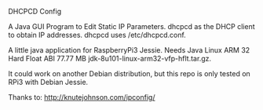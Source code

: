DHCPCD Config

A Java GUI Program to Edit Static IP Parameters. dhcpcd as the DHCP client to obtain IP addresses. dhcpcd uses /etc/dhcpcd.conf.

A little java application for RaspberryPi3 Jessie.
Needs Java Linux ARM 32 Hard Float ABI	77.77 MB  	jdk-8u101-linux-arm32-vfp-hflt.tar.gz.

It could work on another Debian distribution, but this repo is only tested on RPi3 with Debian Jessie.

Thanks to:
http://knutejohnson.com/ipconfig/
